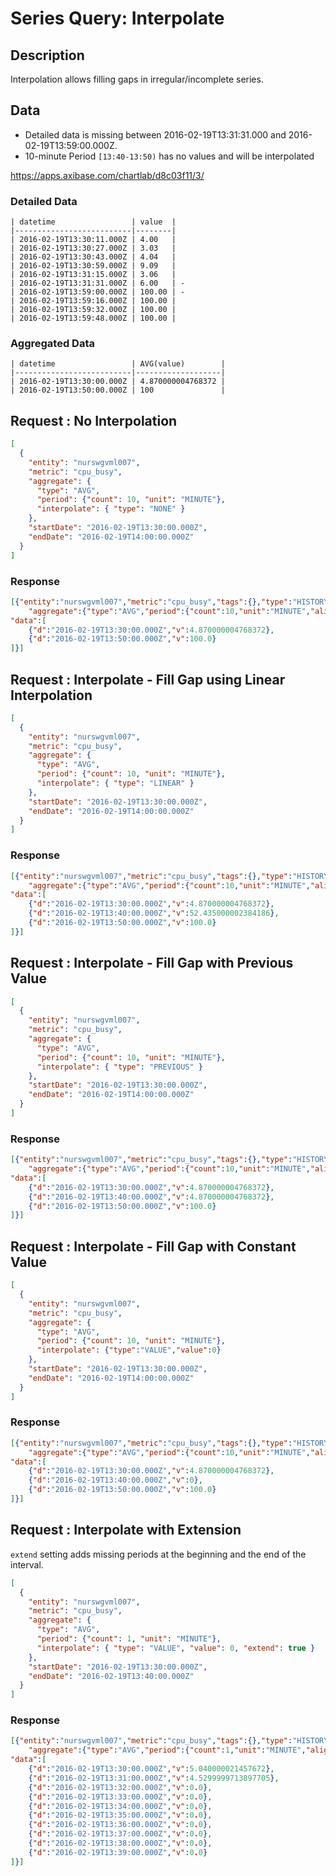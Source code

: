 # Series Query: Interpolate

## Description

Interpolation allows filling gaps in irregular/incomplete series.

## Data

* Detailed data is missing between 2016-02-19T13:31:31.000 and 2016-02-19T13:59:00.000Z.
* 10-minute Period `[13:40-13:50)` has no values and will be interpolated

https://apps.axibase.com/chartlab/d8c03f11/3/

### Detailed Data

```ls
| datetime                 | value  | 
|--------------------------|--------| 
| 2016-02-19T13:30:11.000Z | 4.00   | 
| 2016-02-19T13:30:27.000Z | 3.03   | 
| 2016-02-19T13:30:43.000Z | 4.04   | 
| 2016-02-19T13:30:59.000Z | 9.09   | 
| 2016-02-19T13:31:15.000Z | 3.06   | 
| 2016-02-19T13:31:31.000Z | 6.00   | -
| 2016-02-19T13:59:00.000Z | 100.00 | -
| 2016-02-19T13:59:16.000Z | 100.00 | 
| 2016-02-19T13:59:32.000Z | 100.00 | 
| 2016-02-19T13:59:48.000Z | 100.00 | 
```

### Aggregated Data

```ls
| datetime                 | AVG(value)        | 
|--------------------------|-------------------| 
| 2016-02-19T13:30:00.000Z | 4.870000004768372 | 
| 2016-02-19T13:50:00.000Z | 100               | 
```

## Request : No Interpolation

```json
[
  {
    "entity": "nurswgvml007",
    "metric": "cpu_busy",
    "aggregate": {
      "type": "AVG",
      "period": {"count": 10, "unit": "MINUTE"},    
      "interpolate": { "type": "NONE" }
    },
    "startDate": "2016-02-19T13:30:00.000Z",
    "endDate": "2016-02-19T14:00:00.000Z"
  }
]
```

### Response

```json
[{"entity":"nurswgvml007","metric":"cpu_busy","tags":{},"type":"HISTORY",
	"aggregate":{"type":"AVG","period":{"count":10,"unit":"MINUTE","align":"CALENDAR"}},
"data":[
	{"d":"2016-02-19T13:30:00.000Z","v":4.870000004768372},
	{"d":"2016-02-19T13:50:00.000Z","v":100.0}
]}]
```


## Request : Interpolate - Fill Gap using Linear Interpolation

```json
[
  {
    "entity": "nurswgvml007",
    "metric": "cpu_busy",
    "aggregate": {
      "type": "AVG",
      "period": {"count": 10, "unit": "MINUTE"},    
      "interpolate": { "type": "LINEAR" }
    },
    "startDate": "2016-02-19T13:30:00.000Z",
    "endDate": "2016-02-19T14:00:00.000Z"
  }
]
```

### Response

```json
[{"entity":"nurswgvml007","metric":"cpu_busy","tags":{},"type":"HISTORY",
	"aggregate":{"type":"AVG","period":{"count":10,"unit":"MINUTE","align":"CALENDAR"}},
"data":[
	{"d":"2016-02-19T13:30:00.000Z","v":4.870000004768372},
	{"d":"2016-02-19T13:40:00.000Z","v":52.435000002384186},
	{"d":"2016-02-19T13:50:00.000Z","v":100.0}
]}]
```

## Request : Interpolate - Fill Gap with Previous Value

```json
[
  {
    "entity": "nurswgvml007",
    "metric": "cpu_busy",
    "aggregate": {
      "type": "AVG",
      "period": {"count": 10, "unit": "MINUTE"},    
      "interpolate": { "type": "PREVIOUS" }
    },
    "startDate": "2016-02-19T13:30:00.000Z",
    "endDate": "2016-02-19T14:00:00.000Z"
  }
]
```

### Response

```json
[{"entity":"nurswgvml007","metric":"cpu_busy","tags":{},"type":"HISTORY",
	"aggregate":{"type":"AVG","period":{"count":10,"unit":"MINUTE","align":"CALENDAR"}},
"data":[
	{"d":"2016-02-19T13:30:00.000Z","v":4.870000004768372},
	{"d":"2016-02-19T13:40:00.000Z","v":4.870000004768372},
	{"d":"2016-02-19T13:50:00.000Z","v":100.0}
]}]
```

## Request : Interpolate - Fill Gap with Constant Value

```json
[
  {
    "entity": "nurswgvml007",
    "metric": "cpu_busy",
    "aggregate": {
      "type": "AVG",
      "period": {"count": 10, "unit": "MINUTE"},    
      "interpolate": {"type":"VALUE","value":0}
    },
    "startDate": "2016-02-19T13:30:00.000Z",
    "endDate": "2016-02-19T14:00:00.000Z"
  }
]
```

### Response

```json
[{"entity":"nurswgvml007","metric":"cpu_busy","tags":{},"type":"HISTORY",
	"aggregate":{"type":"AVG","period":{"count":10,"unit":"MINUTE","align":"CALENDAR"}},
"data":[
	{"d":"2016-02-19T13:30:00.000Z","v":4.870000004768372},
	{"d":"2016-02-19T13:40:00.000Z","v":0},
	{"d":"2016-02-19T13:50:00.000Z","v":100.0}
]}]
```

## Request : Interpolate with Extension

`extend` setting adds missing periods at the beginning and the end of the interval.

```json
[
  {
    "entity": "nurswgvml007",
    "metric": "cpu_busy",
    "aggregate": {
      "type": "AVG",
      "period": {"count": 1, "unit": "MINUTE"},    
      "interpolate": { "type": "VALUE", "value": 0, "extend": true }
    },
    "startDate": "2016-02-19T13:30:00.000Z",
    "endDate": "2016-02-19T13:40:00.000Z"
  }
]
```

### Response

```json
[{"entity":"nurswgvml007","metric":"cpu_busy","tags":{},"type":"HISTORY",
	"aggregate":{"type":"AVG","period":{"count":1,"unit":"MINUTE","align":"CALENDAR"}},
"data":[
	{"d":"2016-02-19T13:30:00.000Z","v":5.040000021457672},
	{"d":"2016-02-19T13:31:00.000Z","v":4.5299999713897705},
	{"d":"2016-02-19T13:32:00.000Z","v":0.0},
	{"d":"2016-02-19T13:33:00.000Z","v":0.0},
	{"d":"2016-02-19T13:34:00.000Z","v":0.0},
	{"d":"2016-02-19T13:35:00.000Z","v":0.0},
	{"d":"2016-02-19T13:36:00.000Z","v":0.0},
	{"d":"2016-02-19T13:37:00.000Z","v":0.0},
	{"d":"2016-02-19T13:38:00.000Z","v":0.0},
	{"d":"2016-02-19T13:39:00.000Z","v":0.0}
]}]
```



